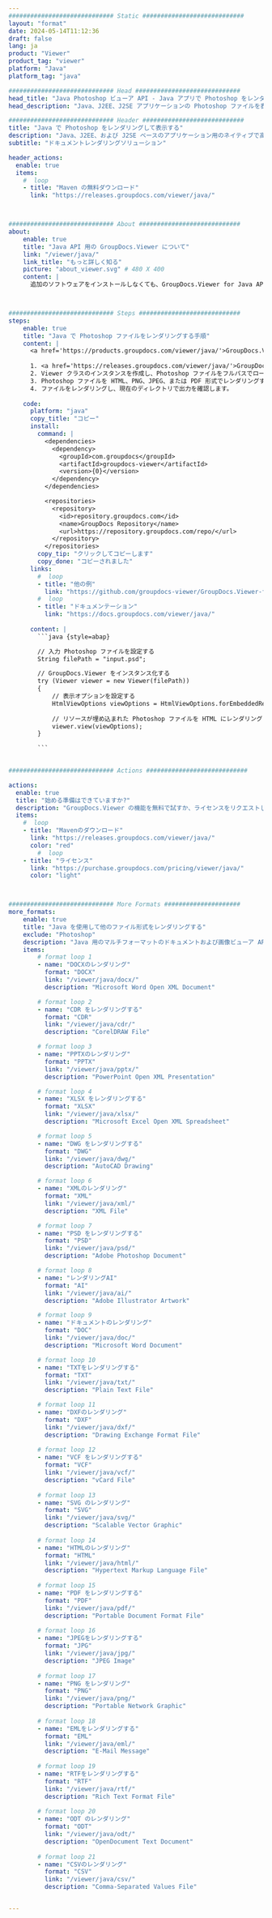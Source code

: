 ```yaml
---
############################# Static ############################
layout: "format"
date: 2024-05-14T11:12:36
draft: false
lang: ja
product: "Viewer"
product_tag: "viewer"
platform: "Java"
platform_tag: "java"

############################# Head #############################
head_title: "Java Photoshop ビューア API - Java アプリで Photoshop をレンダリングおよび表示します"
head_description: "Java、J2EE、J2SE アプリケーションの Photoshop ファイルを表示します。ドキュメント表示オプションを管理する高度な機能を備えた HTML、PDF、またはイメージ モードでの 180 以上のドキュメントおよび画像ファイル形式の表示をサポートします。"

############################# Header ############################
title: "Java で Photoshop をレンダリングして表示する" 
description: "Java、J2EE、および J2SE ベースのアプリケーション用のネイティブで高性能な Photoshop ファイル ビューア API。出力ドキュメント形式の外観をカスタマイズするための幅広い追加機能をサポートします。" 
subtitle: "ドキュメントレンダリングソリューション" 

header_actions:
  enable: true
  items:
    #  loop
    - title: "Maven の無料ダウンロード"
      link: "https://releases.groupdocs.com/viewer/java/"



############################# About ############################
about:
    enable: true
    title: "Java API 用の GroupDocs.Viewer について"
    link: "/viewer/java/"
    link_title: "もっと詳しく知る"
    picture: "about_viewer.svg" # 480 X 400
    content: |
      追加のソフトウェアをインストールしなくても、GroupDocs.Viewer for Java API を使用して、Java アプリケーションで 180 以上のファイル形式を HTML、PDF、または画像モードで表示できるようにします。 Microsoft Office、Apache Open Office、Adobe Acrobat Reader など。開発者は、Microsoft Office、OpenDocument、HTML、PDF、アーカイブ、図、Photoshop、AutoCAD などの一般的な画像やドキュメント タイプ、および Java アプリケーション内のプログラミング言語形式を簡単に表示できます。高速かつ最高品質のレンダリング。



############################# Steps ############################
steps:
    enable: true
    title: "Java で Photoshop ファイルをレンダリングする手順" 
    content: |
      <a href='https://products.groupdocs.com/viewer/java/'>GroupDocs.Viewer</a> を使用すると、いくつかの手順で Photoshop を HTML、JPEG、PNG、または PDF にレンダリングできます。
      
      1. <a href='https://releases.groupdocs.com/viewer/java/'>GroupDocs.Viewer for Java</a> を依存関係としてプロジェクトに追加します。 
      2. Viewer クラスのインスタンスを作成し、Photoshop ファイルをフルパスでロードします。  
      3. Photoshop ファイルを HTML、PNG、JPEG、または PDF 形式でレンダリングするオプションを設定します。 
      4. ファイルをレンダリングし、現在のディレクトリで出力を確認します。 
   
    code:
      platform: "java"
      copy_title: "コピー"
      install:
        command: |
          <dependencies>
            <dependency>
              <groupId>com.groupdocs</groupId>
              <artifactId>groupdocs-viewer</artifactId>
              <version>{0}</version>
            </dependency>
          </dependencies>

          <repositories>
            <repository>
              <id>repository.groupdocs.com</id>
              <name>GroupDocs Repository</name>
              <url>https://repository.groupdocs.com/repo/</url>
            </repository>
          </repositories>
        copy_tip: "クリックしてコピーします"
        copy_done: "コピーされました"
      links:
        #  loop
        - title: "他の例"
          link: "https://github.com/groupdocs-viewer/GroupDocs.Viewer-for-Java"
        #  loop
        - title: "ドキュメンテーション"
          link: "https://docs.groupdocs.com/viewer/java/"
          
      content: |
        ```java {style=abap}

        // 入力 Photoshop ファイルを設定する
        String filePath = "input.psd";

        // GroupDocs.Viewer をインスタンス化する
        try (Viewer viewer = new Viewer(filePath))
        {
            // 表示オプションを設定する
            HtmlViewOptions viewOptions = HtmlViewOptions.forEmbeddedResources();
                
            // リソースが埋め込まれた Photoshop ファイルを HTML にレンダリングします
            viewer.view(viewOptions);
        }

        ```
            

############################# Actions ############################

actions:
  enable: true
  title: "始める準備はできていますか?"
  description: "GroupDocs.Viewer の機能を無料で試すか、ライセンスをリクエストしてください"
  items:
    #  loop
    - title: "Mavenのダウンロード"
      link: "https://releases.groupdocs.com/viewer/java/"
      color: "red"
        #  loop
    - title: "ライセンス"
      link: "https://purchase.groupdocs.com/pricing/viewer/java/"
      color: "light"



############################# More Formats #####################
more_formats:
    enable: true
    title: "Java を使用して他のファイル形式をレンダリングする"
    exclude: "Photoshop"
    description: "Java 用のマルチフォーマットのドキュメントおよび画像ビューア API。外部ビューアを使用せずに、以下の一般的なファイル形式の一部を表示します。"
    items: 
        # format loop 1
        - name: "DOCXのレンダリング"
          format: "DOCX"
          link: "/viewer/java/docx/"
          description: "Microsoft Word Open XML Document" 

        # format loop 2
        - name: "CDR をレンダリングする" 
          format: "CDR"
          link: "/viewer/java/cdr/"
          description: "CorelDRAW File" 

        # format loop 3
        - name: "PPTXのレンダリング"
          format: "PPTX"
          link: "/viewer/java/pptx/"
          description: "PowerPoint Open XML Presentation" 

        # format loop 4
        - name: "XLSX をレンダリングする"
          format: "XLSX"
          link: "/viewer/java/xlsx/"
          description: "Microsoft Excel Open XML Spreadsheet" 

        # format loop 5
        - name: "DWG をレンダリングする"
          format: "DWG"
          link: "/viewer/java/dwg/"
          description: "AutoCAD Drawing"

        # format loop 6
        - name: "XMLのレンダリング"
          format: "XML"
          link: "/viewer/java/xml/"
          description: "XML File"

        # format loop 7
        - name: "PSD をレンダリングする"
          format: "PSD"
          link: "/viewer/java/psd/"
          description: "Adobe Photoshop Document"

        # format loop 8
        - name: "レンダリングAI"
          format: "AI"
          link: "/viewer/java/ai/"
          description: "Adobe Illustrator Artwork"

        # format loop 9
        - name: "ドキュメントのレンダリング"
          format: "DOC"
          link: "/viewer/java/doc/"
          description: "Microsoft Word Document" 

        # format loop 10
        - name: "TXTをレンダリングする" 
          format: "TXT"
          link: "/viewer/java/txt/"
          description: "Plain Text File" 

        # format loop 11
        - name: "DXFのレンダリング" 
          format: "DXF"
          link: "/viewer/java/dxf/"
          description: "Drawing Exchange Format File"  
          
        # format loop 12
        - name: "VCF をレンダリングする"
          format: "VCF"
          link: "/viewer/java/vcf/"
          description: "vCard File"  
              
        # format loop 13
        - name: "SVG のレンダリング"
          format: "SVG"
          link: "/viewer/java/svg/"
          description: "Scalable Vector Graphic" 
          
        # format loop 14
        - name: "HTMLのレンダリング"
          format: "HTML"
          link: "/viewer/java/html/"
          description: "Hypertext Markup Language File" 
          
        # format loop 15
        - name: "PDF をレンダリングする"
          format: "PDF"
          link: "/viewer/java/pdf/"
          description: "Portable Document Format File"
          
        # format loop 16
        - name: "JPEGをレンダリングする"
          format: "JPG"
          link: "/viewer/java/jpg/"
          description: "JPEG Image"
          
        # format loop 17
        - name: "PNG をレンダリング"
          format: "PNG"
          link: "/viewer/java/png/"
          description: "Portable Network Graphic" 
          
        # format loop 18
        - name: "EMLをレンダリングする"
          format: "EML"
          link: "/viewer/java/eml/"
          description: "E-Mail Message" 
          
        # format loop 19
        - name: "RTFをレンダリングする"
          format: "RTF"
          link: "/viewer/java/rtf/"
          description: "Rich Text Format File" 
          
        # format loop 20
        - name: "ODT のレンダリング"
          format: "ODT"
          link: "/viewer/java/odt/"
          description: "OpenDocument Text Document" 
          
        # format loop 21
        - name: "CSVのレンダリング"
          format: "CSV"
          link: "/viewer/java/csv/"
          description: "Comma-Separated Values File" 


---
```

